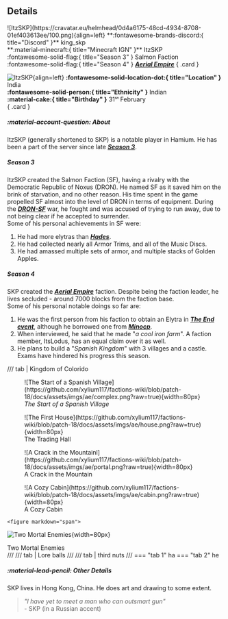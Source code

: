 ## Details
<div class="grid" markdown>
![ItzSKP](https://cravatar.eu/helmhead/0d4a6175-48cd-4934-8708-01ef403613ee/100.png){align=left}
**:fontawesome-brands-discord:{ title="Discord" }** king_skp<br>
**:material-minecraft:{ title="Minecraft IGN" }** ItzSKP<br>
:fontawesome-solid-flag:{ title="Season 3" } Salmon Faction <br>
:fontawesome-solid-flag:{ title="Season 4" } <b><i><a href="../../factions/ae/">Aerial Empire</a></i></b>
{ .card }

![ItzSKP](https://cdn.discordapp.com/avatars/1111067959935377428/25914b0ce2c9879e1e48888a4ee8fe1d.webp?width=120&height=120){align=left}
**:fontawesome-solid-location-dot:{ title="Location" }** India<br>
**:fontawesome-solid-person:{ title="Ethnicity" }** Indian<br>
**:material-cake:{ title="Birthday" }** 31ˢᵗ February<br>
{ .card }
</div>

##### :material-account-question: About

ItzSKP (generally shortened to SKP) is a notable player in Hamium. He has been a part of the server since late [***Season 3***](../seasons/s3.md).<br>

##### Season 3

ItzSKP created the Salmon Faction (SF), having a rivalry with the Democratic Republic of Noxus (DRON). He named SF as it saved him on the brink of starvation, and no other reason. His time spent in the game propelled SF almost into the level of DRON in terms of equipment. During the [***DRON-SF***](/seasons/s3) war, he fought and was accused of trying to run away, due to not being clear if he accepted to surrender.<br>
Some of his personal achievements in SF were:<br>
1. He had more elytras than [***Hades***](../players/hades.md).<br>
2. He had collected nearly all Armor Trims, and all of the Music Discs.<br>
3. He had amassed multiple sets of armor, and multiple stacks of Golden Apples.<br>

##### Season 4

SKP created the [***Aerial Empire***](../factions/ae.md) faction. Despite being the faction leader, he lives secluded - around 7000 blocks from the faction base.<br>
Some of his personal notable doings so far are:<br>
1. He was the first person from his faction to obtain an Elytra in [***The End event***](../events/s4/End.md), although he borrowed one from [***Minocp***](../players/minocp.md).<br>
2. When interviewed, he said that he made "*a cool iron farm*". A faction member, ItsLodus, has an equal claim over it as well.<br>
3. He plans to build a "*Spanish Kingdom*" with 3 villages and a castle.<br>
Exams have hindered his progress this season.<br>

/// tab | Kingdom of Colorido
<div class="grid cards" markdown>
<figure markdown="span">
  ![The Start of a Spanish Village](https://github.com/xylium117/factions-wiki/blob/patch-18/docs/assets/imgs/ae/complex.png?raw=true){width=80px}
  <figcaption><i>The Start of a Spanish Village</i></figcaption>
</figure>

<figure markdown="span">
  ![The First House](https://github.com/xylium117/factions-wiki/blob/patch-18/docs/assets/imgs/ae/house.png?raw=true){width=80px}
  <figcaption>The Trading Hall</figcaption>
</figure>

<figure markdown="span">
  ![A Crack in the Mountainl](https://github.com/xylium117/factions-wiki/blob/patch-18/docs/assets/imgs/ae/portal.png?raw=true){width=80px}
  <figcaption>A Crack in the Mountain</figcaption>
</figure>

<figure markdown="span">
  ![A Cozy Cabin](https://github.com/xylium117/factions-wiki/blob/patch-18/docs/assets/imgs/ae/cabin.png?raw=true){width=80px}
  <figcaption>A Cozy Cabin</figcaption>
</figure>

    <figure markdown="span">
  ![Two Mortal Enemies](https://github.com/xylium117/factions-wiki/blob/patch-18/docs/assets/imgs/ae/villager.png?raw=true){width=80px}
  <figcaption>Two Mortal Enemies</figcaption>
    </figure>
  </div>
///
/// tab | Lore
balls
///
/// tab | third
nuts
///
=== "tab 1"
  ha
=== "tab 2"
  he

##### :material-lead-pencil: Other Details
SKP lives in Hong Kong, China. He does art and drawing to some extent.<br>

>  *"I have yet to meet a man who can outsmart gun"*<br> - SKP (in a Russian accent)
